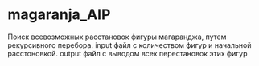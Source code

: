 # magaranja_AIP
Поиск всевозможных расстaновок фигуры магаранджа, путем рекурсивного перебора.
input файл с количеством фигур и начальной расстоновкой.
output файл с выводом всех перестановок этих фигур
